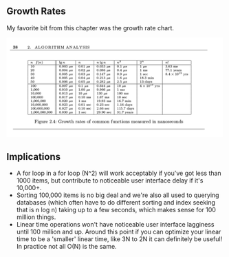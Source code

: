 ## Growth Rates

My favorite bit from this chapter was the growth rate chart. 

![Growth Rates of Common Functions](GrowthRatesOfCommonFunctions.png)

## Implications

- A for loop in a for loop (N^2) will work acceptably if you've got less than 1000 items, but contribute to noticeable user interface
delay if it's 10,000+. 
- Sorting 100,000 items is no big deal and we're also all used to querying databases (which often have to do different sorting and index seeking that is n log n) taking up to a few seconds, which makes sense for 100 million things.
- Linear time operations won't have noticeable user interface lagginess until 100 million and up. Around this point if you can optimize your linear time to be a 'smaller' linear time, like 3N to 2N it can definitely be useful! In practice not all O(N) is the same.

